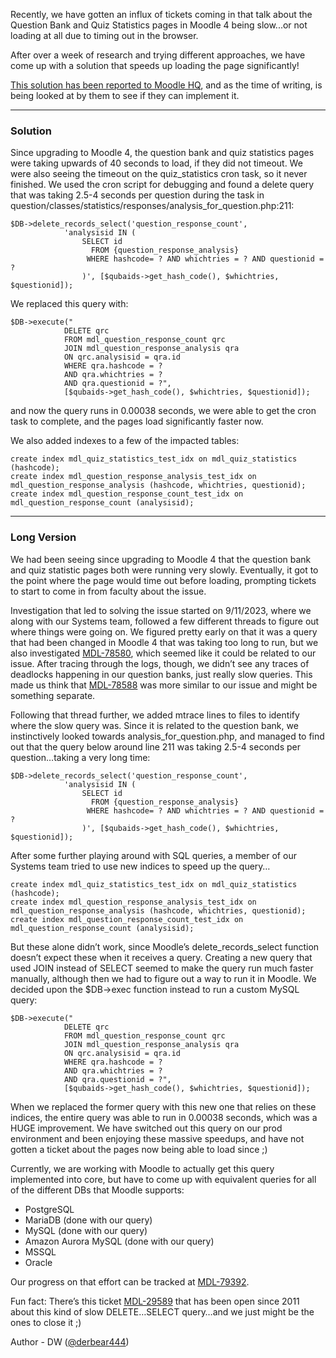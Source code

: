 Recently, we have gotten an influx of tickets coming in that talk about the Question Bank and Quiz Statistics pages in Moodle 4 being slow...or not loading at all due to timing out in the browser.

After over a week of research and trying different approaches, we have come up with a solution that speeds up loading the page significantly!

[This solution has been reported to Moodle HQ](https://tracker.moodle.org/browse/MDL-79392), and as the time of writing, is being looked at by them to see if they can implement it.

***

### Solution

Since upgrading to Moodle 4, the question bank and quiz statistics pages were taking upwards of 40 seconds to load, if they did not timeout. We were also seeing the timeout on the quiz_statistics cron task, so it never finished. We used the cron script for debugging and found a delete query that was taking 2.5-4 seconds per question during the task in question/classes/statistics/responses/analysis_for_question.php:211:
```
$DB->delete_records_select('question_response_count',
            'analysisid IN (
                SELECT id
                  FROM {question_response_analysis}
                 WHERE hashcode= ? AND whichtries = ? AND questionid = ?
                )', [$qubaids->get_hash_code(), $whichtries, $questionid]);
```
We replaced this query with:
```
$DB->execute("
            DELETE qrc
            FROM mdl_question_response_count qrc
            JOIN mdl_question_response_analysis qra
            ON qrc.analysisid = qra.id
            WHERE qra.hashcode = ?
            AND qra.whichtries = ?
            AND qra.questionid = ?",
            [$qubaids->get_hash_code(), $whichtries, $questionid]);
```
and now the query runs in 0.00038 seconds, we were able to get the cron task to complete, and the pages load significantly faster now.

We also added indexes to a few of the impacted tables:
```
create index mdl_quiz_statistics_test_idx on mdl_quiz_statistics (hashcode);
create index mdl_question_response_analysis_test_idx on mdl_question_response_analysis (hashcode, whichtries, questionid);
create index mdl_question_response_count_test_idx on mdl_question_response_count (analysisid);
```
***

### Long Version

We had been seeing since upgrading to Moodle 4 that the question bank and quiz statistic pages both were running very slowly. Eventually, it got to the point where the page would time out before loading, prompting tickets to start to come in from faculty about the issue.

Investigation that led to solving the issue started on 9/11/2023, where we along with our Systems team, followed a few different threads to figure out where things were going on. We figured pretty early on that it was a query that had been changed in Moodle 4 that was taking too long to run, but we also investigated [MDL-78580](https://tracker.moodle.org/browse/MDL-78580), which seemed like it could be related to our issue. After tracing through the logs, though, we didn’t see any traces of deadlocks happening in our question banks, just really slow queries. This made us think that [MDL-78588](https://tracker.moodle.org/browse/MDL-78588) was more similar to our issue and might be something separate.

Following that thread further, we added mtrace lines to files to identify where the slow query was. Since it is related to the question bank, we instinctively looked towards analysis_for_question.php, and managed to find out that the query below around line 211 was taking 2.5-4 seconds per question…taking a very long time:
```
$DB->delete_records_select('question_response_count',
            'analysisid IN (
                SELECT id
                  FROM {question_response_analysis}
                 WHERE hashcode= ? AND whichtries = ? AND questionid = ?
                )', [$qubaids->get_hash_code(), $whichtries, $questionid]);
```
After some further playing around with SQL queries, a member of our Systems team tried to use new indices to speed up the query…
```
create index mdl_quiz_statistics_test_idx on mdl_quiz_statistics (hashcode);
create index mdl_question_response_analysis_test_idx on mdl_question_response_analysis (hashcode, whichtries, questionid);
create index mdl_question_response_count_test_idx on mdl_question_response_count (analysisid);
```
But these alone didn’t work, since Moodle’s delete_records_select function doesn’t expect these when it receives a query. Creating a new query that used JOIN instead of SELECT seemed to make the query run much faster manually, although then we had to figure out a way to run it in Moodle. We decided upon the $DB->exec function instead to run a custom MySQL query:
```
$DB->execute("
            DELETE qrc
            FROM mdl_question_response_count qrc
            JOIN mdl_question_response_analysis qra
            ON qrc.analysisid = qra.id
            WHERE qra.hashcode = ?
            AND qra.whichtries = ?
            AND qra.questionid = ?",
            [$qubaids->get_hash_code(), $whichtries, $questionid]);
```
When we replaced the former query with this new one that relies on these indices, the entire query was able to run in 0.00038 seconds, which was a HUGE improvement. We have switched out this query on our prod environment and been enjoying these massive speedups, and have not gotten a ticket about the pages now being able to load since ;)

Currently, we are working with Moodle to actually get this query implemented into core, but have to come up with equivalent queries for all of the different DBs that Moodle supports:

- PostgreSQL
- MariaDB (done with our query)
- MySQL (done with our query)
- Amazon Aurora MySQL (done with our query)
- MSSQL
- Oracle

Our progress on that effort can be tracked at [MDL-79392](https://tracker.moodle.org/browse/MDL-79392).

Fun fact: There’s this ticket [MDL-29589](https://tracker.moodle.org/browse/MDL-29589) that has been open since 2011 about this kind of slow DELETE…SELECT query…and we just might be the ones to close it ;)

Author - DW ([@derbear444](https://github.com/derbear444))
